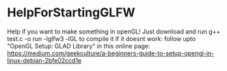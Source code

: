 # HelpForStartingGLFW
Help if you want to make something in openGL!
Just download and run g++ test.c -o run -lglfw3 -lGL to compile it if it doesnt work:
follow upto "OpenGL Setup: GLAD Library" in this online page: https://medium.com/geekculture/a-beginners-guide-to-setup-opengl-in-linux-debian-2bfe02ccd1e
